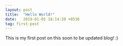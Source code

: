```yaml
---
layout: post
title:  "Hello World!"
date:   2019-01-05 18:14:20 +0530
tag: first-post
---
```


This is my first post on this soon to be updated blog! :)